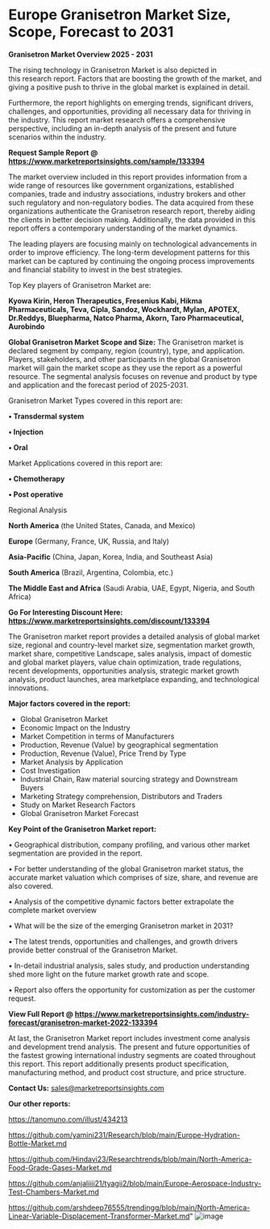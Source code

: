 # Europe Granisetron Market Size, Scope, Forecast to 2031

<Strong> Granisetron Market Overview 2025 - 2031</strong>

The rising technology in Granisetron Market is also depicted in this research report. Factors that are boosting the growth of the market, and giving a positive push to thrive in the global market is explained in detail.

Furthermore, the report highlights on emerging trends, significant drivers, challenges, and opportunities, providing all necessary data for thriving in the industry. This report market research offers a comprehensive perspective, including an in-depth analysis of the present and future scenarios within the industry.

<strong>Request Sample Report @ <a href=https://www.marketreportsinsights.com/sample/133394>https://www.marketreportsinsights.com/sample/133394</a></strong>

The market overview included in this report provides information from a wide range of resources like government organizations, established companies, trade and industry associations, industry brokers and other such regulatory and non-regulatory bodies. The data acquired from these organizations authenticate the Granisetron research report, thereby aiding the clients in better decision making. Additionally, the data provided in this report offers a contemporary understanding of the market dynamics.

The leading players are focusing mainly on technological advancements in order to improve efficiency. The long-term development patterns for this market can be captured by continuing the ongoing process improvements and financial stability to invest in the best strategies.

Top Key players of Granisetron Market are:

<strong>Kyowa Kirin, Heron Therapeutics, Fresenius Kabi, Hikma Pharmaceuticals, Teva, Cipla, Sandoz, Wockhardt, Mylan, APOTEX, Dr.Reddys, Bluepharma, Natco Pharma, Akorn, Taro Pharmaceutical, Aurobindo</strong>

<strong><b>Global Granisetron Market Scope and Size:</b></strong>
The Granisetron market is declared segment by company, region (country), type, and application. Players, stakeholders, and other participants in the global Granisetron market will gain the market scope as they use the report as a powerful resource. The segmental analysis focuses on revenue and product by type and application and the forecast period of 2025-2031.

Granisetron Market Types covered in this report are:

<strong>• Transdermal system

• Injection

• Oral</strong>

Market Applications covered in this report are:

<strong>• Chemotherapy

• Post operative</strong> 

Regional Analysis

<strong>North America</strong> (the United States, Canada, and Mexico)

<strong>Europe</strong> (Germany, France, UK, Russia, and Italy)

<strong>Asia-Pacific</strong> (China, Japan, Korea, India, and Southeast Asia)

<strong>South America</strong> (Brazil, Argentina, Colombia, etc.)

<strong>The Middle East and Africa</strong> (Saudi Arabia, UAE, Egypt, Nigeria, and South Africa)

<strong>Go For Interesting Discount Here: <a href=https://www.marketreportsinsights.com/discount/133394>https://www.marketreportsinsights.com/discount/133394</a></strong>

The Granisetron market report provides a detailed analysis of global market size, regional and country-level market size, segmentation market growth, market share, competitive Landscape, sales analysis, impact of domestic and global market players, value chain optimization, trade regulations, recent developments, opportunities analysis, strategic market growth analysis, product launches, area marketplace expanding, and technological innovations.

<strong><b>Major factors covered in the report:</b></strong>
<ul>
  <li>Global Granisetron Market </li>
  <li>Economic Impact on the Industry</li>
  <li>Market Competition in terms of Manufacturers</li>
  <li>Production, Revenue (Value) by geographical segmentation</li>
  <li>Production, Revenue (Value), Price Trend by Type</li>
  <li>Market Analysis by Application</li>
  <li>Cost Investigation</li>
  <li>Industrial Chain, Raw material sourcing strategy and Downstream Buyers</li>
  <li>Marketing Strategy comprehension, Distributors and Traders</li>
  <li>Study on Market Research Factors</li>
  <li>Global Granisetron Market Forecast</li>
</ul>

<strong><b>Key Point of the Granisetron Market report:</b></strong>

• Geographical distribution, company profiling, and various other market segmentation are provided in the report.

• For better understanding of the global Granisetron market status, the accurate market valuation which comprises of size, share, and revenue are also covered.

• Analysis of the competitive dynamic factors better extrapolate the complete market overview

• What will be the size of the emerging Granisetron market in 2031?

• The latest trends, opportunities and challenges, and growth drivers provide better construal of the Granisetron Market.

• In-detail industrial analysis, sales study, and production understanding shed more light on the future market growth rate and scope.

• Report also offers the opportunity for customization as per the customer request.

<strong><b>View Full Report @ <a href=https://www.marketreportsinsights.com/industry-forecast/granisetron-market-2022-133394>https://www.marketreportsinsights.com/industry-forecast/granisetron-market-2022-133394</a></b></strong>


At last, the Granisetron Market report includes investment come analysis and development trend analysis. The present and future opportunities of the fastest growing international industry segments are coated throughout this report. This report additionally presents product specification, manufacturing method, and product cost structure, and price structure.

<strong>Contact Us:</strong>
sales@marketreportsinsights.com

<strong>Our other reports:</strong>

<a href=https://tanomuno.com/illust/434213>https://tanomuno.com/illust/434213</a>

<a href=https://github.com/yamini231/Research/blob/main/Europe-Hydration-Bottle-Market.md>https://github.com/yamini231/Research/blob/main/Europe-Hydration-Bottle-Market.md</a>

<a href=https://github.com/Hindavi23/Researchtrends/blob/main/North-America-Food-Grade-Gases-Market.md>https://github.com/Hindavi23/Researchtrends/blob/main/North-America-Food-Grade-Gases-Market.md</a>

<a href=https://github.com/anjaliiii21/tyagii2/blob/main/Europe-Aerospace-Industry-Test-Chambers-Market.md>https://github.com/anjaliiii21/tyagii2/blob/main/Europe-Aerospace-Industry-Test-Chambers-Market.md</a>

<a href=https://github.com/arshdeep76555/trendingg/blob/main/North-America-Linear-Variable-Displacement-Transformer-Market.md>https://github.com/arshdeep76555/trendingg/blob/main/North-America-Linear-Variable-Displacement-Transformer-Market.md</a>"
![image](https://github.com/user-attachments/assets/4ef2e850-0706-49df-9762-88619756bfc1)
